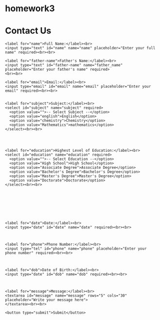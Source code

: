 # homework3
<!DOCTYPE html>
<html lang="en">
<head>
  <meta charset="UTF-8">
  <meta name="viewport" content="width=device-width, initial-scale=1.0">
  <title>HTML Form Example</title>
</head>
<body>
  <h1>Contact Us</h1>
  
  <!-- Form starts here -->

    <label for="name">Full Name:</label><br>
    <input type="text" id="name" name="name" placeholder="Enter your full name" required><br><br>

    <label for="father-name">Father's Name:</label><br>
    <input type="text" id="father-name" name="father_name" placeholder="Enter your father's name" required>
    <br><br>

    <label for="email">Email:</label><br>
    <input type="email" id="email" name="email" placeholder="Enter your email" required><br><br>
    

    <label for="subject">Subject:</label><br>
    <select id="subject" name="subject" required>
      <option value="">-- Select Subject --</option>
      <option value="english">English</option>
      <option value="chemistry">Chemistry</option>
      <option value="Mathematics">mathematics</option>
    </select><br><br>




    <label for="education">Highest Level of Education:</label><br>
    <select id="education" name="education" required>
      <option value="">-- Select Education --</option>
      <option value="High School">High School</option>
      <option value="Associate Degree">Associate Degree</option>
      <option value="Bachelor's Degree">Bachelor's Degree</option>
      <option value="Master's Degree">Master's Degree</option>
      <option value="Doctorate">Doctorate</option>
    </select><br><br>








    <label for="date">Date:</label><br>
    <input type="date" id="date" name="date" required><br><br>



    <label for="phone">Phone Number:</label><br>
    <input type="tel" id="phone" name="phone" placeholder="Enter your phone number" required><br><br>



    <label for="dob">Date of Birth:</label><br>
    <input type="date" id="dob" name="dob" required><br><br>



    <label for="message">Message:</label><br>
    <textarea id="message" name="message" rows="5" cols="30" placeholder="Write your message here">
    </textarea><br><br>
    
    <button type="submit">Submit</button>
    
  </form>
  
</body>
</html>
